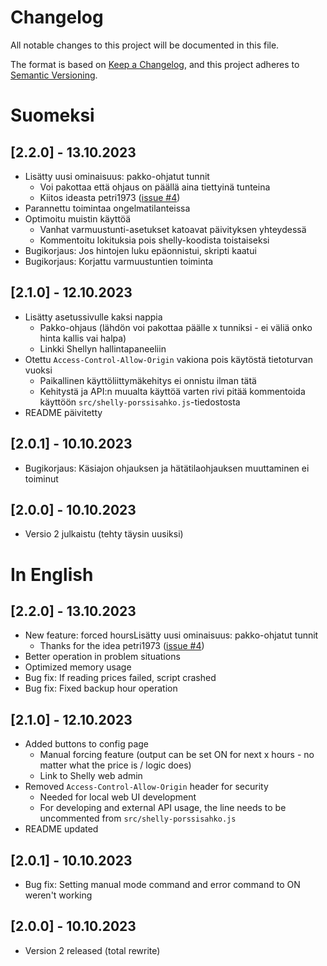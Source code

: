 # Changelog
All notable changes to this project will be documented in this file.

The format is based on [Keep a Changelog](https://keepachangelog.com/en/1.0.0/),
and this project adheres to [Semantic Versioning](https://semver.org/spec/v2.0.0.html).

# Suomeksi
## [2.2.0] - 13.10.2023
- Lisätty uusi ominaisuus: pakko-ohjatut tunnit
  - Voi pakottaa että ohjaus on päällä aina tiettyinä tunteina
  - Kiitos ideasta petri1973 ([issue #4](https://github.com/jisotalo/shelly-porssisahko/issues/4))
- Parannettu toimintaa ongelmatilanteissa
- Optimoitu muistin käyttöä
  - Vanhat varmuustunti-asetukset katoavat päivityksen yhteydessä
  - Kommentoitu lokituksia pois shelly-koodista toistaiseksi
- Bugikorjaus: Jos hintojen luku epäonnistui, skripti kaatui
- Bugikorjaus: Korjattu varmuustuntien toiminta

## [2.1.0] - 12.10.2023
- Lisätty asetussivulle kaksi nappia
  - Pakko-ohjaus (lähdön voi pakottaa päälle x tunniksi - ei väliä onko hinta kallis vai halpa)
  - Linkki Shellyn hallintapaneeliin
- Otettu `Access-Control-Allow-Origin` vakiona pois käytöstä tietoturvan vuoksi
  - Paikallinen käyttöliittymäkehitys ei onnistu ilman tätä
  - Kehitystä ja API:n muualta käyttöä varten rivi pitää kommentoida käyttöön `src/shelly-porssisahko.js`-tiedostosta
- README päivitetty

## [2.0.1] - 10.10.2023
- Bugikorjaus: Käsiajon ohjauksen ja hätätilaohjauksen muuttaminen ei toiminut

## [2.0.0] - 10.10.2023
- Versio 2 julkaistu (tehty täysin uusiksi)

# In English
## [2.2.0] - 13.10.2023
- New feature: forced hoursLisätty uusi ominaisuus: pakko-ohjatut tunnit
  - Thanks for the idea petri1973 ([issue #4](https://github.com/jisotalo/shelly-porssisahko/issues/4))
- Better operation in problem situations
- Optimized memory usage
- Bug fix: If reading prices failed, script crashed
- Bug fix: Fixed backup hour operation

## [2.1.0] - 12.10.2023
- Added buttons to config page
  - Manual forcing feature (output can be set ON for next x hours - no matter what the price is / logic does)
  - Link to Shelly web admin 
- Removed `Access-Control-Allow-Origin` header for security
  - Needed for local web UI development
  - For developing and external API usage, the line needs to be uncommented from `src/shelly-porssisahko.js`
- README updated


## [2.0.1] - 10.10.2023
- Bug fix: Setting manual mode command and error command to ON weren't working

## [2.0.0] - 10.10.2023
- Version 2 released (total rewrite)
